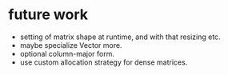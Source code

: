 future work
===

- setting of matrix shape at runtime, and with that resizing etc. 
- maybe specialize Vector more.
- optional column-major form.
- use custom allocation strategy for dense matrices.